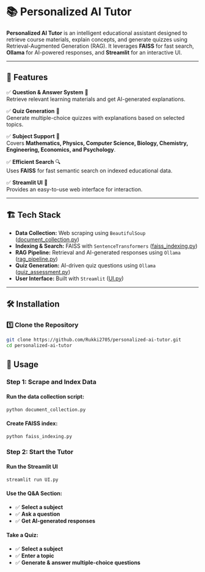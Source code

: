 # 📚 Personalized AI Tutor

**Personalized AI Tutor** is an intelligent educational assistant designed to retrieve course materials, explain concepts, and generate quizzes using Retrieval-Augmented Generation (RAG). It leverages **FAISS** for fast search, **Ollama** for AI-powered responses, and **Streamlit** for an interactive UI.

---

## 🚀 Features

✅ **Question & Answer System** 📖  
Retrieve relevant learning materials and get AI-generated explanations.

✅ **Quiz Generation** 🎯  
Generate multiple-choice quizzes with explanations based on selected topics.

✅ **Subject Support** 🏫  
Covers **Mathematics, Physics, Computer Science, Biology, Chemistry, Engineering, Economics, and Psychology**.

✅ **Efficient Search** 🔍  
Uses **FAISS** for fast semantic search on indexed educational data.

✅ **Streamlit UI** 🎨  
Provides an easy-to-use web interface for interaction.

---

## 🏗️ Tech Stack

- **Data Collection:** Web scraping using `BeautifulSoup` ([document_collection.py](document_collection.py))  
- **Indexing & Search:** FAISS with `SentenceTransformers` ([faiss_indexing.py](faiss_indexing.py))  
- **RAG Pipeline:** Retrieval and AI-generated responses using `Ollama` ([rag_pipeline.py](rag_pipeline.py))  
- **Quiz Generation:** AI-driven quiz questions using `Ollama` ([quiz_assessment.py](quiz_assessment.py))  
- **User Interface:** Built with `Streamlit` ([UI.py](UI.py))  

---

## 🛠 Installation

### 1️⃣ Clone the Repository
```bash
git clone https://github.com/Rukki2705/personalized-ai-tutor.git
cd personalized-ai-tutor
```
## 📌 Usage

### **Step 1: Scrape and Index Data**

#### Run the data collection script:
```bash
python document_collection.py
```

#### Create FAISS index:
```bash
python faiss_indexing.py
```
### **Step 2: Start the Tutor**

#### Run the Streamlit UI
```bash
streamlit run UI.py
```
#### **Use the Q&A Section:**
- ✅ **Select a subject**
- ✅ **Ask a question**
- ✅ **Get AI-generated responses**

#### **Take a Quiz:**
- ✅ **Select a subject**
- ✅ **Enter a topic**
- ✅ **Generate & answer multiple-choice questions**




